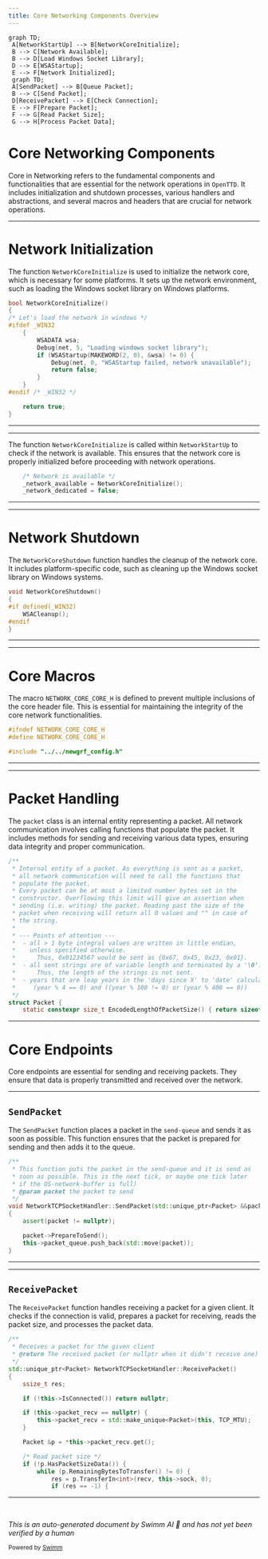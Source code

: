 ```yaml
---
title: Core Networking Components Overview
---
```

```mermaid
graph TD;
 A[NetworkStartUp] --> B[NetworkCoreInitialize];
 B --> C[Network Available];
 B --> D[Load Windows Socket Library];
 D --> E[WSAStartup];
 E --> F[Network Initialized];
 graph TD;
 A[SendPacket] --> B[Queue Packet];
 B --> C[Send Packet];
 D[ReceivePacket] --> E[Check Connection];
 E --> F[Prepare Packet];
 F --> G[Read Packet Size];
 G --> H[Process Packet Data];
```

# Core Networking Components

Core in Networking refers to the fundamental components and functionalities that are essential for the network operations in <SwmToken path="src/network/core/core.cpp" pos="2:13:13" line-data=" * This file is part of OpenTTD.">`OpenTTD`</SwmToken>. It includes initialization and shutdown processes, various handlers and abstractions, and several macros and headers that are crucial for network operations.

<SwmSnippet path="/src/network/core/core.cpp" line="24">

---

# Network Initialization

The function <SwmToken path="src/network/core/core.cpp" pos="24:2:2" line-data="bool NetworkCoreInitialize()">`NetworkCoreInitialize`</SwmToken> is used to initialize the network core, which is necessary for some platforms. It sets up the network environment, such as loading the Windows socket library on Windows platforms.

```c++
bool NetworkCoreInitialize()
{
/* Let's load the network in windows */
#ifdef _WIN32
	{
		WSADATA wsa;
		Debug(net, 5, "Loading windows socket library");
		if (WSAStartup(MAKEWORD(2, 0), &wsa) != 0) {
			Debug(net, 0, "WSAStartup failed, network unavailable");
			return false;
		}
	}
#endif /* _WIN32 */

	return true;
}
```

---

</SwmSnippet>

<SwmSnippet path="/src/network/network.cpp" line="1290">

---

The function <SwmToken path="src/network/network.cpp" pos="1291:5:5" line-data="	_network_available = NetworkCoreInitialize();">`NetworkCoreInitialize`</SwmToken> is called within <SwmToken path="src/network/network.cpp" pos="1286:2:2" line-data="void NetworkStartUp()">`NetworkStartUp`</SwmToken> to check if the network is available. This ensures that the network core is properly initialized before proceeding with network operations.

```c++
	/* Network is available */
	_network_available = NetworkCoreInitialize();
	_network_dedicated = false;
```

---

</SwmSnippet>

<SwmSnippet path="/src/network/core/core.cpp" line="44">

---

# Network Shutdown

The <SwmToken path="src/network/core/core.cpp" pos="44:2:2" line-data="void NetworkCoreShutdown()">`NetworkCoreShutdown`</SwmToken> function handles the cleanup of the network core. It includes platform-specific code, such as cleaning up the Windows socket library on Windows systems.

```c++
void NetworkCoreShutdown()
{
#if defined(_WIN32)
	WSACleanup();
#endif
}
```

---

</SwmSnippet>

<SwmSnippet path="/src/network/core/core.h" line="12">

---

# Core Macros

The macro <SwmToken path="src/network/core/core.h" pos="12:3:3" line-data="#ifndef NETWORK_CORE_CORE_H">`NETWORK_CORE_CORE_H`</SwmToken> is defined to prevent multiple inclusions of the core header file. This is essential for maintaining the integrity of the core network functionalities.

```c
#ifndef NETWORK_CORE_CORE_H
#define NETWORK_CORE_CORE_H

#include "../../newgrf_config.h"
```

---

</SwmSnippet>

<SwmSnippet path="/src/network/core/packet.h" line="23">

---

# Packet Handling

The <SwmToken path="src/network/core/packet.h" pos="24:11:11" line-data=" * Internal entity of a packet. As everything is sent as a packet,">`packet`</SwmToken> class is an internal entity representing a packet. All network communication involves calling functions that populate the packet. It includes methods for sending and receiving various data types, ensuring data integrity and proper communication.

```c
/**
 * Internal entity of a packet. As everything is sent as a packet,
 * all network communication will need to call the functions that
 * populate the packet.
 * Every packet can be at most a limited number bytes set in the
 * constructor. Overflowing this limit will give an assertion when
 * sending (i.e. writing) the packet. Reading past the size of the
 * packet when receiving will return all 0 values and "" in case of
 * the string.
 *
 * --- Points of attention ---
 *  - all > 1 byte integral values are written in little endian,
 *    unless specified otherwise.
 *      Thus, 0x01234567 would be sent as {0x67, 0x45, 0x23, 0x01}.
 *  - all sent strings are of variable length and terminated by a '\0'.
 *      Thus, the length of the strings is not sent.
 *  - years that are leap years in the 'days since X' to 'date' calculations:
 *     (year % 4 == 0) and ((year % 100 != 0) or (year % 400 == 0))
 */
struct Packet {
	static constexpr size_t EncodedLengthOfPacketSize() { return sizeof(PacketSize); }
```

---

</SwmSnippet>

# Core Endpoints

Core endpoints are essential for sending and receiving packets. They ensure that data is properly transmitted and received over the network.

<SwmSnippet path="/src/network/core/tcp.cpp" line="62">

---

## <SwmToken path="src/network/core/tcp.cpp" pos="68:4:4" line-data="void NetworkTCPSocketHandler::SendPacket(std::unique_ptr&lt;Packet&gt; &amp;&amp;packet)">`SendPacket`</SwmToken>

The <SwmToken path="src/network/core/tcp.cpp" pos="68:4:4" line-data="void NetworkTCPSocketHandler::SendPacket(std::unique_ptr&lt;Packet&gt; &amp;&amp;packet)">`SendPacket`</SwmToken> function places a packet in the <SwmToken path="src/network/core/tcp.cpp" pos="63:17:19" line-data=" * This function puts the packet in the send-queue and it is send as">`send-queue`</SwmToken> and sends it as soon as possible. This function ensures that the packet is prepared for sending and then adds it to the queue.

```c++
/**
 * This function puts the packet in the send-queue and it is send as
 * soon as possible. This is the next tick, or maybe one tick later
 * if the OS-network-buffer is full)
 * @param packet the packet to send
 */
void NetworkTCPSocketHandler::SendPacket(std::unique_ptr<Packet> &&packet)
{
	assert(packet != nullptr);

	packet->PrepareToSend();
	this->packet_queue.push_back(std::move(packet));
}
```

---

</SwmSnippet>

<SwmSnippet path="/src/network/core/tcp.cpp" line="125">

---

## <SwmToken path="src/network/core/tcp.cpp" pos="129:9:9" line-data="std::unique_ptr&lt;Packet&gt; NetworkTCPSocketHandler::ReceivePacket()">`ReceivePacket`</SwmToken>

The <SwmToken path="src/network/core/tcp.cpp" pos="129:9:9" line-data="std::unique_ptr&lt;Packet&gt; NetworkTCPSocketHandler::ReceivePacket()">`ReceivePacket`</SwmToken> function handles receiving a packet for a given client. It checks if the connection is valid, prepares a packet for receiving, reads the packet size, and processes the packet data.

```c++
/**
 * Receives a packet for the given client
 * @return The received packet (or nullptr when it didn't receive one)
 */
std::unique_ptr<Packet> NetworkTCPSocketHandler::ReceivePacket()
{
	ssize_t res;

	if (!this->IsConnected()) return nullptr;

	if (this->packet_recv == nullptr) {
		this->packet_recv = std::make_unique<Packet>(this, TCP_MTU);
	}

	Packet &p = *this->packet_recv.get();

	/* Read packet size */
	if (!p.HasPacketSizeData()) {
		while (p.RemainingBytesToTransfer() != 0) {
			res = p.TransferIn<int>(recv, this->sock, 0);
			if (res == -1) {
```

---

</SwmSnippet>

&nbsp;

*This is an auto-generated document by Swimm AI 🌊 and has not yet been verified by a human*

<SwmMeta version="3.0.0" repo-id="Z2l0aHViJTNBJTNBT3BlblRURC1jb3BpbG90LWRlbW8lM0ElM0Fzd2ltbWlv" repo-name="OpenTTD-copilot-demo"><sup>Powered by [Swimm](/)</sup></SwmMeta>
